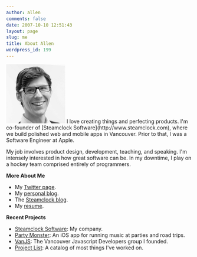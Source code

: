 ```yaml
---
author: allen
comments: false
date: 2007-10-10 12:51:43
layout: page
slug: me
title: About Allen
wordpress_id: 199
---
```


<img src='/images/apike-2013-bw.jpg' style='max-width: 160px'>
I love creating things and perfecting products. I'm co-founder of [Steamclock Software](http://www.steamclock.com), where we build polished web and mobile apps in Vancouver. Prior to that, I was a Software Engineer at Apple.

My job involves product design, development, teaching, and speaking. I'm intensely interested in how great software can be. In my downtime, I play on a hockey team comprised entirely of programmers.

**More About Me**

  * My [Twitter page](https://twitter.com/apike).
  * My [personal blog](/).
  * The [Steamclock blog](http://www.steamclock.com/blog/).
  * My [resume](/resume/).

**Recent Projects**

  * [Steamclock Software](http://www.steamclock.com/): My company.
  * [Party Monster](http://www.steamclock.com/partymonster/): An iOS app for running music at parties and road trips.
  * [VanJS](http://www.vanjs.com/): The Vancouver Javascript Developers group I founded.
  * [Project List](/projects/): A catalog of most things I've worked on.

